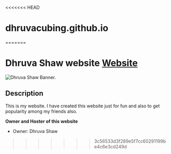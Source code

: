 <<<<<<< HEAD
# dhruvacubing.github.io
=======
# Dhruva Shaw website [Website](https://dhruvacube.github.io)

![Dhruva Shaw Banner.](https://dhruvacuber.pythonanywhere.com/static/assets/img/footer-bg.jpg)

## Description

This is my website. I have created this website just for fun and also to get popularity among my friends also.


**Owner and Hoster of this website**

- Owner: Dhruva Shaw
>>>>>>> 3c56533d3f289e5f7cc60291199be4c6e3cd249d
